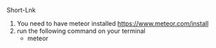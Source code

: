 Short-Lnk

1. You need to have meteor installed https://www.meteor.com/install
2. run the following command on your terminal
   * meteor
